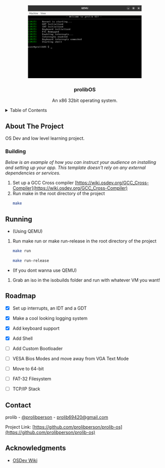 <a id="readme-top"></a>

<!-- PROJECT NAME -->
<br />
<div align="center">
  <a href="https://github.com/prolibperson/prolib-os">
    <img src="image.png" alt="Logo" width="360" height="231">
  </a>

  <h3 align="center">prolibOS</h3>
  <p align="center">
    An x86 32bit operating system.
  </p>
</div>



<!-- TABLE OF CONTENTS -->
<details>
  <summary>Table of Contents</summary>
  <ol>
    <li>
      <a href="#about-the-project">About The Project</a>
    </li>
    <li>
      <ul>
        <li><a href="#building">Building</a></li>
        <li><a href="#running">Running</a></li>
      </ul>
    </li>
    <li><a href="#roadmap">Roadmap</a></li>
    <li><a href="#contact">Contact</a></li>
    <li><a href="#acknowledgments">Acknowledgments</a></li>
  </ol>
</details>



<!-- ABOUT THE PROJECT -->
## About The Project

OS Dev and low level learning project.


<!-- GETTING STARTED -->

### Building

_Below is an example of how you can instruct your audience on installing and setting up your app. This template doesn't rely on any external dependencies or services._

1. Set up a GCC Cross compiler [https://wiki.osdev.org/GCC_Cross-Compiler](https://wiki.osdev.org/GCC_Cross-Compiler)
2. Run make in the root directory of the project
   ```sh
   make
   ```


<!-- USAGE EXAMPLES -->
## Running

- (Using QEMU)
1. Run make run or make run-release in the root directory of the project
   ```sh
   make run
   ```
   ```sh
   make run-release
   ```

- (If you dont wanna use QEMU)
1. Grab an iso in the isobuilds folder and run with whatever VM you want!



<!-- ROADMAP -->
## Roadmap

- [x] Set up interrupts, an IDT and a GDT
- [x] Make a cool looking logging system
- [x] Add keyboard support
- [x] Add Shell
- [ ] Add Custom Bootloader
- [ ] VESA Bios Modes and move away from VGA Text Mode
- [ ] Move to 64-bit
- [ ] FAT-32 Filesystem
- [ ] TCP/IP Stack



<!-- CONTACT -->
## Contact

prolib - [@prolibperson](https://twitter.com/prolibperson) - prolib69420@gmail.com

Project Link: [https://github.com/prolibperson/prolib-os](https://github.com/prolibperson/prolib-os)


<!-- ACKNOWLEDGMENTS -->
## Acknowledgments

* [OSDev Wiki](https://wiki.osdev.org/)
